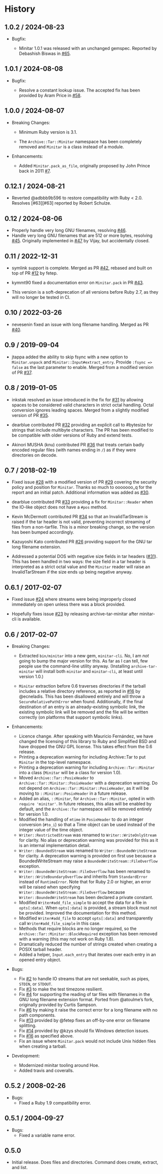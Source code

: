 # History

## 1.0.2 / 2024-08-23

- Bugfix:

  - Minitar 1.0.1 was released with an unchanged gemspec. Reported by Debashish
    Biswas in [#65][#65].

## 1.0.1 / 2024-08-08

- Bugfix:

  - Resolve a constant lookup issue. The accepted fix has been provided by Aram
    Price in [#58][#58].

## 1.0.0 / 2024-08-07

- Breaking Changes:

  - Minimum Ruby version is 3.1.

  - The `Archive::Tar::Minitar` namespace has been completely removed and
    `Minitar` is a class instead of a module.

- Enhancements:

  - Added `Minitar.pack_as_file`, originally proposed by John Prince back in
    2011 [#7][#7].

## 0.12.1 / 2024-08-21

- Reverted @adbbb9b596 to restore compatibility with Ruby < 2.0. Resolves
  [#63][#63] reported by Robert Schulze.

## 0.12 / 2024-08-06

- Properly handle very long GNU filenames, resolving [#46][#46].
- Handle very long GNU filenames that are 512 or more bytes, resolving
  [#45][#45]. Originally implemented in [#47][#47] by Vijay, but accidentally
  closed.

## 0.11 / 2022-12-31

- symlink support is complete. Merged as PR [#42][#42], rebased and built on top
  of PR [#12][#12] by fetep.

- kymmt90 fixed a documentation error on `Minitar.pack` in PR [#43][#43].

- This version is a soft-deprecation of all versions before Ruby 2.7, as they
  will no longer be tested in CI.

## 0.10 / 2022-03-26

- nevesenin fixed an issue with long filename handling. Merged as PR [#40][#40].

## 0.9 / 2019-09-04

- jtappa added the ability to skip fsync with a new option to `Minitar.unpack`
  and `Minitar::Input#extract_entry`. Provide `:fsync => false` as the last
  parameter to enable. Merged from a modified version of PR [#37][#37].

## 0.8 / 2019-01-05

- inkstak resolved an issue introduced in the fix for [#31][#31] by allowing
  spaces to be considered valid characters in strict octal handling. Octal
  conversion ignores leading spaces. Merged from a slightly modified version of
  PR [#35][#35].

- dearblue contributed PR [#32][#32] providing an explicit call to #bytesize for
  strings that include multibyte characters. The PR has been modified to be
  compatible with older versions of Ruby and extend tests.

- Akinori MUSHA (knu) contributed PR [#36][#36] that treats certain badly
  encoded regular files (with names ending in `/`) as if they were directories
  on decode.

## 0.7 / 2018-02-19

- Fixed issue [#28][#28] with a modified version of PR [#29][#29] covering the
  security policy and position for `Minitar`. Thanks so much to ooooooo_q for
  the report and an initial patch. Additional information was added as
  [#30][#30].

- dearblue contributed PR [#33][#33] providing a fix for `Minitar::Reader` when
  the IO-like object does not have a `#pos` method.

- Kevin McDermott contributed PR [#34][#34] so that an InvalidTarStream is
  raised if the tar header is not valid, preventing incorrect streaming of files
  from a non-tarfile. This is a minor breaking change, so the version has been
  bumped accordingly.

- Kazuyoshi Kato contributed PR [#26][#26] providing support for the GNU tar
  long filename extension.

- Addressed a potential DOS with negative size fields in tar headers
  ([#31][#31]). This has been handled in two ways: the size field in a tar
  header is interpreted as a strict octal value and the `Minitar` reader will
  raise an InvalidTarStream if the size ends up being negative anyway.

## 0.6.1 / 2017-02-07

- Fixed issue [#24][#24] where streams were being improperly closed immediately
  on open unless there was a block provided.

- Hopefully fixes issue [#23][#23] by releasing archive-tar-minitar after
  minitar-cli is available.

## 0.6 / 2017-02-07

- Breaking Changes:

  - Extracted `bin/minitar` into a new gem, `minitar-cli`. No, I am _not_ going
    to bump the major version for this. As far as I can tell, few people use the
    command-line utility anyway. (Installing `archive-tar-minitar` will install
    both `minitar` and `minitar-cli`, at least until version 1.0.)

  - `Minitar` extraction before 0.6 traverses directories if the tarball
    includes a relative directory reference, as reported in [#16][#16] by
    @ecneladis. This has been disallowed entirely and will throw a
    `SecureRelativePathError` when found. Additionally, if the final destination
    of an entry is an already-existing symbolic link, the existing symbolic link
    will be removed and the file will be written correctly (on platforms that
    support symbolic links).

- Enhancements:

  - Licence change. After speaking with Mauricio Fernández, we have changed the
    licensing of this library to Ruby and Simplified BSD and have dropped the
    GNU GPL license. This takes effect from the 0.6 release.
  - Printing a deprecation warning for including Archive::Tar to put `Minitar`
    in the top-level namespace.
  - Printing a deprecation warning for including `Archive::Tar::Minitar` into a
    class (`Minitar` will be a class for version 1.0).
  - Moved `Archive::Tar::PosixHeader` to `Archive::Tar::Minitar::PosixHeader`
    with a deprecation warning. Do not depend on
    `Archive::Tar::Minitar::PosixHeader`, as it will be moving to
    `::Minitar::PosixHeader` in a future release.
  - Added an alias, `::Minitar`, for `Archive::Tar::Minitar`, opted in with
    `require 'minitar'`. In future releases, this alias will be enabled by
    default, and the `Archive::Tar` namespace will be removed entirely for
    version 1.0.
  - Modified the handling of `mtime` in `PosixHeader` to do an integer
    conversion (`#to_i`) so that a Time object can be used instead of the
    integer value of the time object.
  - `Writer::RestrictedStream` was renamed to `Writer::WriteOnlyStream` for
    clarity. No alias or deprecation warning was provided for this as it is an
    internal implementation detail.
  - `Writer::BoundedStream` was renamed to `Writer::BoundedWriteStream` for
    clarity. A deprecation warning is provided on first use because a
    BoundedWriteStream may raise a `BoundedWriteStream::FileOverflow` exception.
  - `Writer::BoundedWriteStream::FileOverflow` has been renamed to
    `Writer::WriteBoundaryOverflow` and inherits from `StandardError` instead of
    `RuntimeError`. Note that for Ruby 2.0 or higher, an error will be raised
    when specifying `Writer::BoundedWriteStream::FileOverflow` because
    `Writer::BoundedWriteStream` has been declared a private constant.
  - Modified `Writer#add_file_simple` to accept the data for a file in
    `opts[:data]`. When `opts[:data]` is provided, a stream block must not be
    provided. Improved the documentation for this method.
  - Modified `Writer#add_file` to accept `opts[:data]` and transparently call
    `Writer#add_file_simple` in this case.
  - Methods that require blocks are no longer required, so the
    `Archive::Tar::Minitar::BlockRequired` exception has been removed with a
    warning (this may not work on Ruby 1.8).
  - Dramatically reduced the number of strings created when creating a POSIX
    tarball header.
  - Added a helper, `Input.each_entry` that iterates over each entry in an
    opened entry object.

- Bugs:

  - Fix [#2][#2] to handle IO streams that are not seekable, such as pipes,
    `STDIN`, or `STDOUT`.
  - Fix [#3][#3] to make the test timezone resilient.
  - Fix [#4][#4] for supporting the reading of tar files with filenames in the
    GNU long filename extension format. Ported from @atoulme’s fork, originally
    provided by Curtis Sampson.
  - Fix [#6][#6] by making it raise the correct error for a long filename with
    no path components.
  - Fix [#13][#13] provided by @fetep fixes an off-by-one error on filename
    splitting.
  - Fix [#14][#14] provided by @kzys should fix Windows detection issues.
  - Fix [#16][#16] as specified above.
  - Fix an issue where `Minitar.pack` would not include Unix hidden files when
    creating a tarball.

- Development:

  - Modernized minitar tooling around Hoe.
  - Added travis and coveralls.

## 0.5.2 / 2008-02-26

- Bugs:
  - Fixed a Ruby 1.9 compatibility error.

## 0.5.1 / 2004-09-27

- Bugs:
  - Fixed a variable name error.

## 0.5.0

- Initial release. Does files and directories. Command does create, extract, and
  list.

[#2]: https://github.com/halostatue/minitar/issues/2
[#3]: https://github.com/halostatue/minitar/issues/3
[#4]: https://github.com/halostatue/minitar/issues/4
[#6]: https://github.com/halostatue/minitar/issues/6
[#7]: https://github.com/halostatue/minitar/issues/7
[#12]: https://github.com/halostatue/minitar/pull/12
[#13]: https://github.com/halostatue/minitar/issues/13
[#14]: https://github.com/halostatue/minitar/issues/14
[#16]: https://github.com/halostatue/minitar/issues/16
[#23]: https://github.com/halostatue/minitar/issues/23
[#24]: https://github.com/halostatue/minitar/issues/24
[#26]: https://github.com/halostatue/minitar/issues/27
[#28]: https://github.com/halostatue/minitar/issues/28
[#29]: https://github.com/halostatue/minitar/pull/29
[#30]: https://github.com/halostatue/minitar/issues/30
[#31]: https://github.com/halostatue/minitar/issues/31
[#32]: https://github.com/halostatue/minitar/pull/32
[#33]: https://github.com/halostatue/minitar/pull/33
[#34]: https://github.com/halostatue/minitar/pull/34
[#35]: https://github.com/halostatue/minitar/pull/35
[#36]: https://github.com/halostatue/minitar/pull/36
[#37]: https://github.com/halostatue/minitar/pull/37
[#40]: https://github.com/halostatue/minitar/pull/40
[#42]: https://github.com/halostatue/minitar/pull/42
[#43]: https://github.com/halostatue/minitar/pull/43
[#45]: https://github.com/halostatue/minitar/issues/45
[#46]: https://github.com/halostatue/minitar/issues/46
[#47]: https://github.com/halostatue/minitar/pull/47
[#58]: https://github.com/halostatue/minitar/issues/58
[#65]: https://github.com/halostatue/minitar/issues/65
